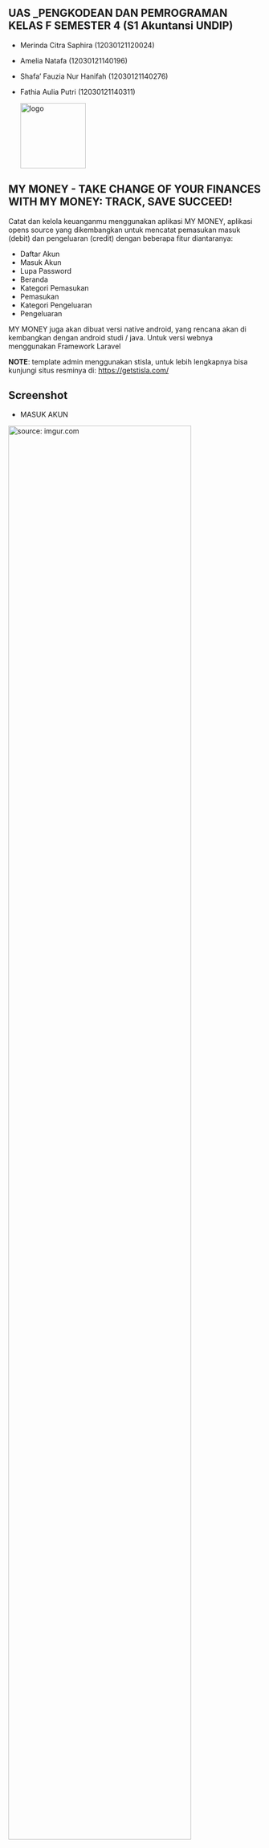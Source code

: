 ## UAS _PENGKODEAN DAN PEMROGRAMAN KELAS F  SEMESTER 4 (S1 Akuntansi UNDIP)
 
- Merinda Citra Saphira       (12030121120024)
- Amelia Natafa               (12030121140196)
- Shafa’ Fauzia Nur Hanifah   (12030121140276)
- Fathia Aulia Putri          (12030121140311)
 
  <div class="login-brand">
                  <img src="https://lh3.googleusercontent.com/pw/AJFCJaWoocq3ga7bTRbUF1oz7Pxcb0VKRDZC_CanL_tXEapeLQFKMtx36np1BL2SBUKE2GhU61YK5MVVSG3lvFPWm4nLrsYzFN6QLhpQmbQ8zjMU-K5T7M7dY96gdChsVogT9Fp39dHtjLO1ca7ZyG_Ni1rP=w500-h500-s-no" alt="logo" width="130" class="shadow-light rounded-circle">

## MY MONEY - TAKE CHANGE OF YOUR FINANCES WITH MY MONEY: TRACK, SAVE SUCCEED!

Catat dan kelola keuanganmu menggunakan aplikasi MY MONEY, aplikasi opens source yang dikembangkan untuk mencatat pemasukan masuk (debit) dan pengeluaran (credit) dengan beberapa fitur diantaranya:

- Daftar Akun
- Masuk Akun
- Lupa Password 
- Beranda
- Kategori Pemasukan
- Pemasukan
- Kategori Pengeluaran
- Pengeluaran

MY MONEY juga akan dibuat versi native android, yang rencana akan di kembangkan dengan android studi / java.
Untuk versi webnya menggunakan Framework Laravel

**NOTE**: template admin menggunakan stisla, untuk lebih lengkapnya bisa kunjungi situs resminya di: https://getstisla.com/

## Screenshot

- MASUK AKUN
<img src="https://i.imgur.com/yAxXyKI.jpg" title="source: imgur.com" style="width:85%">

- DAFTAR AKUN
<img src="https://i.imgur.com/clWF3Ke.jpg" title="source: imgur.com" style="width:85%">

- BERANDA
<img src="https://i.imgur.com/Had9RAP.jpg" title="source: imgur.com" style="width:85%">

- KATEROGI PEMASUKAN
<img src="https://i.imgur.com/sTwc40N.jpg" title="source: imgur.com" style="width:85%">

## Cara Install

`$ > git clone https://github.com/maulayyacyber/MY MONEY-laravel.git`

`$ > cd MY MONEY-laravel`

`$ > composer install`

`$ > cp env.example .env`

silahkan konfigurasi pengaturan database, seperti host, user, password dan nama database

`$ > composer dump-autoload`

`$ > php artisan migrate`

`$ > php artisan db:seed`


USERNAME : admin

PASSWORD : admin

## Cara Menjalankan

`$ > cd MY MONEY-laravel`

`$ > php artisan serve`

Silahkan buka browser dan ketikkan : http://localhost:8000

## License

MY MONEY is open-source software licensed under the [MIT license](https://opensource.org/licenses/MIT).
"# UAS-PENGKODEAN-DAN-PROGRAM-F" 
